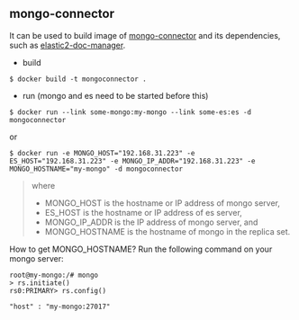 
mongo-connector
-------------
It can be used to build image of [mongo-connector](https://github.com/mongodb-labs/mongo-connector/wiki/Usage%20with%20ElasticSearch) and its dependencies, such as [elastic2-doc-manager](https://github.com/mongodb-labs/elastic2-doc-manager).

- build
```{r, engine='bash', build}
$ docker build -t mongoconnector .
```

- run (mongo and es need to be started before this)
```{r, engine='bash', run}
$ docker run --link some-mongo:my-mongo --link some-es:es -d mongoconnector
```
or 
```{r, engine='bash', run}
$ docker run -e MONGO_HOST="192.168.31.223" -e ES_HOST="192.168.31.223" -e MONGO_IP_ADDR="192.168.31.223" -e MONGO_HOSTNAME="my-mongo" -d mongoconnector
```
> where 
> - MONGO_HOST is the hostname or IP address of mongo server,
> - ES_HOST is the hostname or IP address of es server,
> - MONGO_IP_ADDR is the IP address of mongo server, and
> - MONGO_HOSTNAME is the hostname of mongo in the replica set.

How to get MONGO_HOSTNAME?
Run the following command on your mongo server:

```{r, engine='bash', mongo}
root@my-mongo:/# mongo
> rs.initiate()
rs0:PRIMARY> rs.config()
 
"host" : "my-mongo:27017"
```
